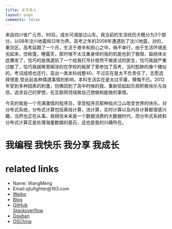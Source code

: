 ```yaml
---
title: 关于本人
layout: page
comments: false
---
```


来自四川省广元市，90后，成长可谓是过山车。我当前的生活经历大概分为3个部分，以08年汶川地震和12年为界。高考之年的2008年遭遇到了汶川地震，对的，重灾区，高考延期了一个月，生活于艰辛和担心之中。祸不单行，由于生活环境恶劣起来，住帐篷，睡露天，那时候不太注重身体的我的机能也到了极限，扁桃体炎症爆发了，恰巧的是偶遇到了一个给我打吊针居然不做皮试的医生，恰巧我就严重过敏了，恰巧我就稀里糊涂的在学校的板房了里参加了高考，当时脸肿的像个猪似的，考试成绩也还行，高出一类本科线整40，不过实在是太不负责任了，志愿选择很差.受此前各种偶遇事情的影响，本科生活实在是太过平庸，懊悔不已。2012年受到多种因素的刺激，仿佛回到了高中时候的我，重新拾起起乐观积极快乐与自信，追求自己的梦想，在互联网领域做自己想做和能做的事情。

   今天的我是一个充满激情的程序员，享受程序员那种指点江山改变世界的快乐。对分布式系统，分布式计算包括离线计算，流计算，实时计算以及内存计算都很感兴趣，当然也正在从事。我相信未来是一个数据消费的大数据时代，而分布式系统和分布式计算正是处理海量数据的基石，这也是我的兴趣所在。


<div id="post">
<h1>我编程 我快乐 我分享 我成长</h1>
  <h1>related links</h1>
  <p>
    <ul>
	  <li>Name: WangMeng</li>
	  <li>Email:sjtufighter@163.com</li>
	  <li><a href='http://weibo.com/u/2019724312?wvr=5&c=spr_sinamkt_buy_baidudz_weibo_t001&sudaref=www.baidu.com'>Weibo</a></li>
	  <li><a href='http://wangmeng.us'>Blog</a></li>
          <li><a href='https://github.com/sjtufighter'>GitHub</a></li
	  <li><a href='http://stackoverflow.com/users/2231862/hawstein'>Stackoverflow</a></li>
	  <li><a href='http://www.douban.com/people/53411557/'>Douban</a></li>
	  <li><a href='http://my.oschina.net/sjtufighter'>OSChina</a></li>
    </ul>
  </p>

</div>

